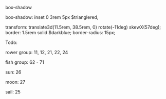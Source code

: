 

box-shadow

box-shadow: inset 0 3rem 5px $trianglered,

<offset-x><offset-y><blur-radius><spread-radius><color>






transform: translate3d(11.5rem, 38.5rem, 0) rotate(-11deg) skewX(57deg);
      border: 1.5rem solid $darkblue;
      border-radius: 15px;



Todo: 


rower group:
11, 12, 21, 22, 24


fish group:
62 - 71


sun: 26

moon: 27

sail: 25

